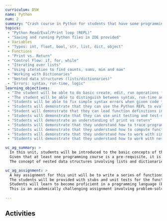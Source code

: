 ```yaml
---
curriculum: DSW
name: Python
num: 2
summary: "Crash course in Python for students that have some programming background (e.g. in Scratch, Snap, Processing, Java, Swift, etc.)"
topics:
 - "Python Read/Eval/Print loop (REPL)"
 - "Saving and running Python files in IDE provided"
 - Variables
 - "Types: int, float, bool, str, list, dict, object"
 - Functions
 - "Print vs. Return"
 - "Control Flow: if, for, while"
 - "Iterating over lists" 
 - "Using iteration to find counts, sums, min and max"
 - "Working with Dictionaries"
 - "Nested data structures (lists/dictionaries)"
 - "Errors: syntax, run-time, logic"
learning_objectives:
 - "The student will be able to do basic create, edit, run operations for a simple standalone 'hello world' style Python Program"
 - "The student will be able to distinguish between syntax, run-time and logic errors"
 - "Students will be able to fix simple syntax errors when given code that is almost correct"
 - "Students will demonstrate that they can use the Python REPL to evaluate simple Python expressions"
 - "Student will demonstrate that they can load function definitions into the Python environment and use the REPL to evaluate the function at various values"
 - "Students will demonstrate that they can use unit testing and test-driven development to develop simple functions"
 - "Students will demonstrate an understanding of print vs return"
 - "Students will demonstrate that they understand how to trace programs that involve if/else control structures"
 - "Students will demonstrate that they understand how to compute functions of lists using iteration (including min, max, sums and counts)" 
 - "Students will demonstrate that they understand how to work with simple dictionaries using keys, values, and iteration"
 - "Students will demonstrate that they understand how to work with nested data structures involving lists and dictionaries"

uc_ag_summary: >
  In this unit, students will be introduced to the basic concepts of the Python programming language.
  Given that at least one programming course is a pre-requisite, it is assumed that students are familiar with the concepts of variables, expressions, types, functions, selection and loops, but that they will need to practice applying these concepts in a new programming language.
  The concept of nested data structures involving lists and dictionaries may be a new concept for many students, and is fundamental to working with web-based data represented in JavaScript Object Notation (JSON), a skill needed later in the course; that will, therefore, be a major emphasis of this unit.  In addition, the practice of test-driven development&mdash;fundamental both to undergraduate CS programs and software industry practice, will be taught and reenforced through hands-on practice.

uc_ag_assignment: >
  A key assignment for this unit will be to write a series of functions that computes results over increasingly complex data, starting with simple scalars, and progressing to lists, dictionaries, and nested data structures that combine lists and dictionaries.
  The students will be provided with stubs and unit tests for the functions, and will be required to write the code to compute the correct results.
  Students will learn to become proficient in a programming language (Python) not covered in previous courses in the curriculum, 
  This is an academically challenging assignment involving problem-solving, and serious attention to analytical thinking.  
  
---
```



## Activities



